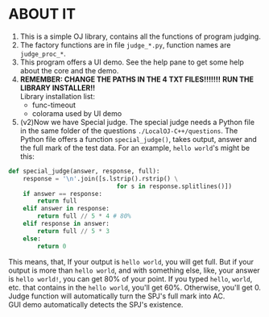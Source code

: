 # ABOUT IT
1. This is a simple OJ library, contains all the functions of program judging.<br>
2. The factory functions are in file `judge_*.py`, function names are `judge_proc_*`.
3. This program offers a UI demo. See the help pane to get some help about the core and the demo.
4. **REMEMBER: CHANGE THE PATHS IN THE 4 TXT FILES!!!!!!!**
**RUN THE LIBRARY INSTALLER!!**<br>
Library installation list:
   - func-timeout
   - colorama used by UI demo
5. (v2)Now we have Special judge. 
The special judge needs a Python file 
in the same folder of the questions
`./LocalOJ-C++/questions`. The Python file offers a function
`special_judge()`, takes output, answer and the full mark of the test data.
For an example, `hello world`'s might be this:
```python
def special_judge(answer, response, full):
    response = '\n'.join([s.lstrip().rstrip() \
                              for s in response.splitlines()])
    if answer == response:
        return full
    elif answer in response:
        return full // 5 * 4 # 80%
    elif response in answer:
        return full // 5 * 3
    else:
        return 0
```
This means, that, If your output is `hello world`, 
you will get full. But if your output is more than
`hello world`, and with something else, like, 
your answer is `hello world!`,
you can get 80% of your point. 
If you typed `hello`, `world`, 
etc. that contains in the `hello world`, you'll get 60%.
Otherwise, you'll get 0.<br>
Judge function will automatically turn the SPJ's full mark
into AC.<br>
GUI demo automatically detects the SPJ's existence.
